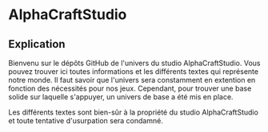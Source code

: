 # AlphaCraftStudio

## Explication

Bienvenu sur le dépôts GitHub de l'univers du studio AlphaCraftStudio. Vous pouvez trouver ici toutes informations et les différents textes qui représente notre monde. Il faut savoir que l'univers sera constamment en extention en fonction des nécessités pour nos jeux. Cependant, pour trouver une base solide sur laquelle s'appuyer, un univers de base a été mis en place.


Les différents textes sont bien-sûr à la propriété du studio AlphaCraftStudio et toute tentative d'usurpation sera condamné.

